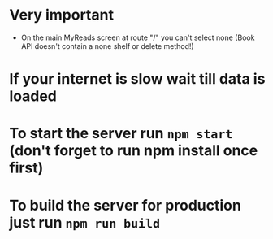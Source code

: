 # Very important
- On the main MyReads screen at route "/" you can't select none (Book API doesn't contain a none shelf or delete method!)

# If your internet is slow wait till data is loaded

# To start the server run `npm start` (don't forget to run npm install once first)

# To build the server for production just run `npm run build`